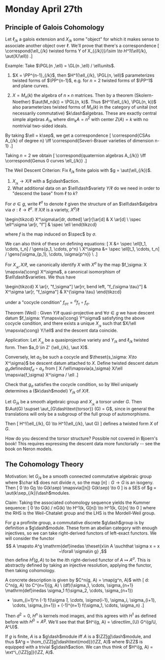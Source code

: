 # Monday April 27th

## Principle of Galois Cohomology

Let $\ell_{/k}$ a galois extension and $X_{/k}$ some "object" for which it makes sense to associate another object over $\ell$.
We'll prove that there's a correspondence
\[
\correspond{\ell_{/k} twisted forms Y of X_{_{/k}}}/\sim \to H^1(\ell_{/k}, \aut(X/\ell))
.\]

Example:
Take $\PGL(n ,\ell) = \GL(n ,\ell) / \ell\units$.

1. $X = \PP^{n-1}_{/k}$, then $H^1(\ell_{/k}, \PGL(n, \ell)$ parameterizes twisted forms of $\PP^{n-1}$, e.g. for $n=2$ twisted forms of $\PP^1$ and plane curves.

2. $X = M_n(k)$ the algebra of $n\times n$ matrices.
  Then by a theorem (Skolern-Noether) $\aut(M_n(k)) = \PGL(n, k)$.
  Thus $H^1(\ell_{/k}, \PGL(n, k))$ also parameterizes twisted forms of $M_n(k)$ in the category of unital (not necessarily commutative) $k\dash$algebras.
  These are exactly central simple algebras $A_{/k}$ where $\dim_k A = n^2$ with center $Z(A) = k$ with no nontrivial two-sided ideals.

  By taking $\ell = k\sep$, we get a correspondence
  \[
  \correspond{CSAs A_{/k} of degree n} \iff \correspond{Severi-Brauer varieties of dimension n-1}
  .\]

  Taking $n=2$ we obtain
  \[
  \correspond{quaternion algebras A_{/k}} \iff \correspond{Genus 0 curves \ell_{/k}}
  .\]

The Weil Descent Criterion:
Fix $\ell_{/k}$ finite galois with $g = \aut(\ell_{/k})$.

1. $X_{_{/k}} \to X/\ell$ with a $g\dash$action.
2. What additional data on an $\ell\dash$variety $Y/\ell$ do we need in order to "descend the base" from $\ell$ to $k$?

For $\sigma \in g$, write $\ell^\sigma$ to denote $\ell$ given the structure of an $\ell\dash$algebra via $\sigma: \ell \to \ell^\sigma$.
If $X/\ell$ is a variety, $X^\sigma / \ell$ 


\begin{tikzcd}
X^\sigma\ar[dr, dotted] \ar[r]\ar[d] & X \ar[d] \\
\spec \ell^\sigma \ar[r, "f"] & \spec \ell
\end{tikzcd}


where $f$ is the map induced on $\spec$ by $\sigma$.

We can also think of these on defining equations:
\[
X &= \spec \ell[t_1, \cdots, t_n] / \gens{p_1, \cdots, p^n} \\
X^\sigma &= \spec \ell[t_1, \cdots, t_n] / \gens{\sigma_{p_1}, \cdots, \sigma{p^n}} \\
.\]

For $X_{_{/k}}, X/\ell$, we canonically identify $X$ with $X^\sigma$ by the map $f_\sigma: X \mapsvia{\cong} X^\sigma$, a canonical isomorphism of $\ell\dash$varieties.
We thus have

\begin{tikzcd}
X \ar[r, "f_\sigma"] \ar[rr, bend left, "f_{\sigma \tau}"] & X^\sigma \ar[r, "f_\sigma"] & X^{\sigma \tau}
\end{tikzcd}


under a "cocycle condition" $f_{\sigma \tau} = {}^\sigma f_\tau \circ f_\sigma$.

Theorem (Weil)
: Given $Y/\ell$ quasi-projective and $\forall \sigma \in g$ we have descent datum $f_\sigma: Y\mapsvia{\cong} Y^\sigma$ satisfyting the above cocycle condition, and there exists a unique $X_{_{/k}}$ such that $X/\ell \mapsvia{\cong} Y/\ell$ and the descent data coincide.

Application:
Let $X_{_{/k}}$ be a quasiprojective variety and $Y_{/k}$ and $\ell_{/k}$ twisted form.
Then $a_0 \in Z' (\ell_{/k}, \aut X)$.

Conversely, let $a_0$ be such a cocycle and $\theset{s_\sigma: X\to X^\sigma}$ be descent datum attached to $X$.
Define twisted descent datum $g_\sigma \mathrm{def}inedas f_\sigma \circ a_\sigma$ from
\[
X /\ell\mapsvia{a_\sigma} X/\ell \mapsvia{f_\sigma} X^\sigma / \ell
.\]

Check that $g_\sigma$ satisfies the cocycle condition, so by Weil uniquely determines a ($k\dash$model) $Y_{/k}$ of $X/\ell$.


Let $G_{/k}$ be a smooth algebraic group and $X_{_{/k}}$ a torsor under $G$.
Then $\Aut(G) \supset \aut_{G\dash\text{torsor}} (G) = G$, since in general the translations will only be a subgroup of the full group of automorphisms.

Then
\[
H^!(\ell_{/k}, G) \to H^1(\ell_{/k}, \aut G)
\]
defines a twisted form $X$ of $G$.

How do you descend the torsor structure? Possible not covered in Bjoern's book!
This requires expressing the descent data more functorially -- see the book on Neron models.

## The Cohomology Theory

Motivation: let $G_{/k}$ be a smooth connected commutative algebraic group where $\char k$ does not divide $n$, so the map $[n]: G \to G$ is an isogeny.
Then
\[
0 \to G[n](K\sep) \to G(k\sep) \mapsvia{[n]} G(k\sep) \to 0
\]
is a SES of $g = \aut(k\sep_{/k})\dash$modules.

Claim:
Taking the associated cohomology sequence yields the Kummer sequence:
\[
0 \to G(k) / nG(k) \to H^1(k, G[n]) \to H^1(k, G)[n] \to 0
\]
where the RHS is the Weil-Chatalet group and the LHS is the Mordell-Weil group.

For $g$ a profinite group, a commutative discrete $g\dash$group is by definition a $g\dash$module.
These form an abelian category with enough injectives, so we can take right-derived functors of left-exact functors.
We will consider the functor 
$$
A \mapsto A^g \mathrm{def}inedas \theset{x\in A \suchthat \sigma x = x ~\forall \sigma\in g}
,$$
then define $H^i(g, A)$ to be the $i$th right-derived functor of $A \mapsto A^\sigma$.
This is abstractly defined by taking an injective resolution, applying the functor, then taking cohomology.

A concrete description is given by $C^n(g, A) = \map(g^n, A)$ with
\[
d: C^n(g, A) \to C^{n+1}(g, A) \\
(df)(\sigma_1, \cdots, \sigma_{n+1} \mathrm{def}inedas \sigma_1 f(\sigma_2, \cdots, \sigma_{n+1})
+ \sum_{i=1}^n (-1) f(\sigma _1, \cdots, \sigma_{i-1}, \sigma_i, \sigma_{i+1}, \cdots, \sigma_{n+1}) + (-1)^{n+1} f(\sigma_1, \cdots, \sigma_n)
.\]

Then $d^2 = 0$, $H^n$ is kernels mod images, and this agrees with $H^1$ as defined before with $H^0 = A^g$.
We'll see that that $H^i(g, A) = \directlim_{U} G^i(g/U, A^U)$.

If $g$ is finite, $A$ is a $g\dash$module iff $A$ is a $\ZZ[g]\dash$module, and thus $A^g = \hom_{\ZZ[g]\dash\text{mod}}(\ZZ, A)$ where $\ZZ$ is equipped with a trivial $g\dash$action.
We can thus think of $H^i(g, A) = \ext^i_{\ZZ[g]}(\ZZ, A)$.
